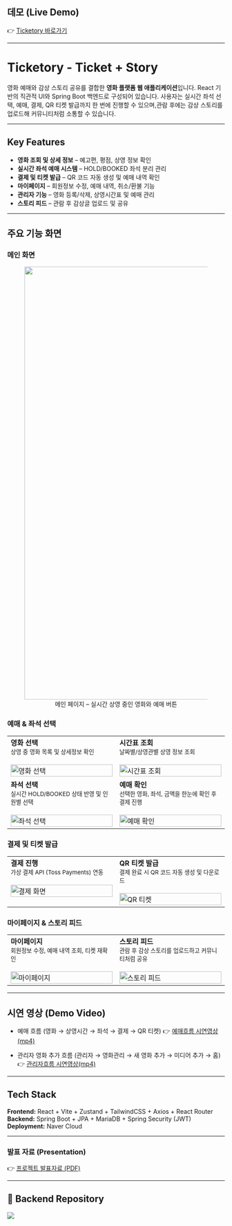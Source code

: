 ## 데모 (Live Demo)
👉 [Ticketory 바로가기](http://211.188.58.155:8080/)  

---
# Ticketory - Ticket + Story

영화 예매와 감상 스토리 공유를 결합한 **영화 플랫폼 웹 애플리케이션**입니다. React 기반의 직관적 UI와 Spring Boot 백엔드로 구성되어 있습니다.
사용자는 실시간 좌석 선택, 예매, 결제, QR 티켓 발급까지 한 번에 진행할 수 있으며,관람 후에는 감상 스토리를 업로드해 커뮤니티처럼 소통할 수 있습니다.  

---

## Key Features

- **영화 조회 및 상세 정보** – 예고편, 평점, 상영 정보 확인  
- **실시간 좌석 예매 시스템** – HOLD/BOOKED 좌석 분리 관리  
- **결제 및 티켓 발급** – QR 코드 자동 생성 및 예매 내역 확인  
- **마이페이지** – 회원정보 수정, 예매 내역, 취소/환불 기능  
- **관리자 기능** – 영화 등록/삭제, 상영시간표 및 예매 관리  
- **스토리 피드** – 관람 후 감상글 업로드 및 공유  

---

## 주요 기능 화면

### 메인 화면
<figure align="center">
  <img width="1000" alt="메인 화면" src="https://github.com/user-attachments/assets/xxxxxx" />
  <figcaption>메인 페이지 – 실시간 상영 중인 영화와 예매 버튼</figcaption>
</figure>

### 예매 & 좌석 선택

<table>
  <tr>
    <td width="50%" valign="top">
      <b>영화 선택</b><br/>
      <sub>상영 중 영화 목록 및 상세정보 확인</sub><br/><br/>
      <img alt="영화 선택" src="https://github.com/user-attachments/assets/xxxxxx" width="100%"/>
    </td>
    <td width="50%" valign="top">
      <b>시간표 조회</b><br/>
      <sub>날짜별/상영관별 상영 정보 조회</sub><br/><br/>
      <img alt="시간표 조회" src="https://github.com/user-attachments/assets/xxxxxx" width="100%"/>
    </td>
  </tr>
  <tr>
    <td width="50%" valign="top">
      <b>좌석 선택</b><br/>
      <sub>실시간 HOLD/BOOKED 상태 반영 및 인원별 선택</sub><br/><br/>
      <img alt="좌석 선택" src="https://github.com/user-attachments/assets/xxxxxx" width="100%"/>
    </td>
    <td width="50%" valign="top">
      <b>예매 확인</b><br/>
      <sub>선택한 영화, 좌석, 금액을 한눈에 확인 후 결제 진행</sub><br/><br/>
      <img alt="예매 확인" src="https://github.com/user-attachments/assets/xxxxxx" width="100%"/>
    </td>
  </tr>
</table>

###  결제 및 티켓 발급

<table>
  <tr>
    <td width="50%" valign="top">
      <b>결제 진행</b><br/>
      <sub>가상 결제 API (Toss Payments) 연동</sub><br/><br/>
      <img alt="결제 화면" src="https://github.com/user-attachments/assets/xxxxxx" width="100%"/>
    </td>
    <td width="50%" valign="top">
      <b>QR 티켓 발급</b><br/>
      <sub>결제 완료 시 QR 코드 자동 생성 및 다운로드</sub><br/><br/>
      <img alt="QR 티켓" src="https://github.com/user-attachments/assets/xxxxxx" width="100%"/>
    </td>
  </tr>
</table>

###  마이페이지 & 스토리 피드

<table>
  <tr>
    <td width="50%" valign="top">
      <b>마이페이지</b><br/>
      <sub>회원정보 수정, 예매 내역 조회, 티켓 재확인</sub><br/><br/>
      <img alt="마이페이지" src="https://github.com/user-attachments/assets/xxxxxx" width="100%"/>
    </td>
    <td width="50%" valign="top">
      <b>스토리 피드</b><br/>
      <sub>관람 후 감상 스토리를 업로드하고 커뮤니티처럼 공유</sub><br/><br/>
      <img alt="스토리 피드" src="https://github.com/user-attachments/assets/xxxxxx" width="100%"/>
    </td>
  </tr>
</table>

---

## 시연 영상 (Demo Video)
- 예매 흐름 (영화 → 상영시간 → 좌석 → 결제 → QR 티켓)
👉 [예매흐름 시연영상(mp4)](https://github.com/user-attachments/assets/099c75e4-6254-4c2b-84b9-2d4b7cf5523c)

- 관리자 영화 추가 흐름 (관리자 → 영화관리 → 새 영화 추가 → 미디어 추가 → 홈)
👉 [관리자흐름 시연영상(mp4)](https://github.com/user-attachments/assets/b60a7af4-1f1d-457d-9535-ce3da64a18c4)

---

##  Tech Stack

**Frontend:** React + Vite + Zustand + TailwindCSS + Axios + React Router  
**Backend:** Spring Boot + JPA + MariaDB + Spring Security (JWT)  
**Deployment:** Naver Cloud 

---

### 발표 자료 (Presentation) 
👉 [프로젝트 발표자료 (PDF)](https://github.com/user-attachments/files/22225340/ticketory_presentation_final.pdf)

---

## 🔗 Backend Repository

<a href="https://github.com/sjyun0507/Ticketory.git" target="_blank">
  <img src="https://img.shields.io/badge/-%20Go%20to%20Backend%20Repo-2E8B57?style=for-the-badge&logo=springboot&logoColor=white" />
</a>



